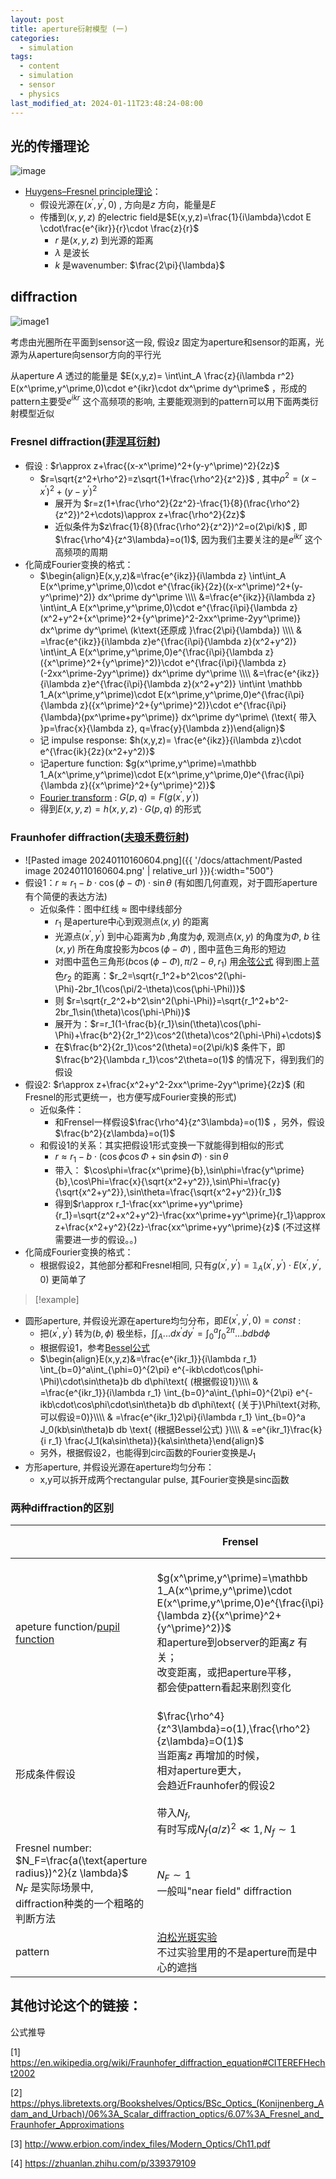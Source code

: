 ```yaml
---
layout: post
title: aperture衍射模型 (一)
categories:
  - simulation
tags:
  - content
  - simulation
  - sensor
  - physics
last_modified_at: 2024-01-11T23:48:24-08:00
---
```


## 光的传播理论

![image](https://upload.wikimedia.org/wikipedia/commons/4/48/Diffraction_geometry_2.svg)

- [Huygens–Fresnel principle理论](https://en.wikipedia.org/wiki/Huygens–Fresnel_principle)：
	- 假设光源在$(x^\prime,y^\prime,0)$ , 方向是$z$ 方向，能量是$E$
	- 传播到$(x,y,z)$ 的electric field是$E(x,y,z)=\frac{1}{i\lambda}\cdot E \cdot\frac{e^{ikr}}{r}\cdot \frac{z}{r}$ 
		- $r$ 是$(x,y,z)$ 到光源的距离
		- $\lambda$ 是波长
		- $k$ 是wavenumber: $\frac{2\pi}{\lambda}$ 

<!--more-->
## diffraction 

![image1](https://upload.wikimedia.org/wikipedia/commons/b/b8/Wavelength%3Dslitwidth.gif) 

考虑由光圈所在平面到sensor这一段, 假设$z$ 固定为aperture和sensor的距离，光源为从aperture向sensor方向的平行光

从aperture $A$ 透过的能量是 $E(x,y,z)= \int\int_A \frac{z}{i\lambda r^2} E(x^\prime,y^\prime,0)\cdot e^{ikr}\cdot dx^\prime dy^\prime$  ，形成的pattern主要受$e^{ikr}$ 这个高频项的影响, 主要能观测到的pattern可以用下面两类衍射模型近似   

<!--more-->
### Fresnel diffraction([菲涅耳衍射](https://en.wikipedia.org/wiki/Fresnel_diffraction))

- 假设 : $r\approx z+\frac{(x-x^\prime)^2+(y-y^\prime)^2}{2z}$ 
	- $r=\sqrt{z^2+\rho^2}=z\sqrt{1+\frac{\rho^2}{z^2}}$ , 其中$\rho^2=(x-x^\prime)^2+(y-y^\prime)^2$ 
		-  展开为 $r=z(1+\frac{\rho^2}{2z^2}-\frac{1}{8}(\frac{\rho^2}{z^2})^2+\cdots)\approx z+\frac{\rho^2}{2z}$  
		- 近似条件为$z\frac{1}{8}(\frac{\rho^2}{z^2})^2=o(2\pi/k)$ , 即$\frac{\rho^4}{z^3\lambda}=o(1)$, 因为我们主要关注的是$e^{ikr}$ 这个高频项的周期
- 化简成Fourier变换的格式：
	- $\begin{align}E(x,y,z)&=\frac{e^{ikz}}{i\lambda z} \int\int_A E(x^\prime,y^\prime,0)\cdot e^{\frac{ik}{2z}((x-x^\prime)^2+(y-y^\prime)^2)} dx^\prime dy^\prime \\\\ &=\frac{e^{ikz}}{i\lambda z} \int\int_A E(x^\prime,y^\prime,0)\cdot e^{\frac{i\pi}{\lambda z}(x^2+y^2+{x^\prime}^2+{y^\prime}^2-2xx^\prime-2yy^\prime)} dx^\prime dy^\prime\ (k\text{还原成 }\frac{2\pi}{\lambda}) \\\\ & =\frac{e^{ikz}}{i\lambda z}e^{\frac{i\pi}{\lambda z}(x^2+y^2)} \int\int_A E(x^\prime,y^\prime,0)e^{\frac{i\pi}{\lambda z}({x^\prime}^2+{y^\prime}^2)}\cdot e^{\frac{i\pi}{\lambda z}(-2xx^\prime-2yy^\prime)} dx^\prime dy^\prime \\\\ &=\frac{e^{ikz}}{i\lambda z}e^{\frac{i\pi}{\lambda z}(x^2+y^2)} \int\int \mathbb 1_A(x^\prime,y^\prime)\cdot E(x^\prime,y^\prime,0)e^{\frac{i\pi}{\lambda z}({x^\prime}^2+{y^\prime}^2)}\cdot e^{\frac{i\pi}{\lambda}(px^\prime+py^\prime)} dx^\prime dy^\prime\ (\text{ 带入 }p=\frac{x}{\lambda z}, q=\frac{y}{\lambda z})\end{align}$ 
	- 记 impulse response: $h(x,y,z)= \frac{e^{ikz}}{i\lambda z}\cdot e^{\frac{ik}{2z}(x^2+y^2)}$ 
	- 记aperture function: $g(x^\prime,y^\prime)=\mathbb 1_A(x^\prime,y^\prime)\cdot E(x^\prime,y^\prime,0)e^{\frac{i\pi}{\lambda z}({x^\prime}^2+{y^\prime}^2)}$ 
	- [Fourier transform](https://en.wikipedia.org/wiki/Fourier_transform#Applications) : $G(p,q)=F(g(x^\prime,y^\prime))$ 
	- 得到$E(x,y,z)=h(x,y,z)\cdot G(p,q)$ 的形式

###  Fraunhofer diffraction([夫琅禾费衍射](https://en.wikipedia.org/wiki/Fraunhofer_diffraction))

-  ![Pasted image 20240110160604.png]({{ '/docs/attachment/Pasted image 20240110160604.png' | relative_url }}){:width="500"} 
- 假设1：$r\approx r_1-b\cdot\cos(\phi-\Phi)\cdot\sin\theta$  (有如图几何直观，对于圆形aperture有个简便的表达方法)
	- 近似条件：图中红线 $\approx$ 图中绿线部分
		- $r_1$ 是aperture中心到观测点$(x,y)$ 的距离
		- 光源点$(x^\prime,y^\prime)$ 到中心距离为$b$ ,角度为$\phi$, 观测点$(x,y)$ 的角度为$\Phi$, $b$ 往$(x,y)$ 所在角度投影为$b\cos(\phi-\Phi)$ , 图中蓝色三角形的短边
		- 对图中蓝色三角形$(b\cos(\phi-\Phi),\pi/2-\theta,r_1)$  用[余弦公式](https://en.wikipedia.org/wiki/Law_of_cosines) 得到图上蓝色$r_2$ 的距离：$r_2=\sqrt{r_1^2+b^2\cos^2(\phi-\Phi)-2br_1(\cos(\pi/2-\theta)\cos(\phi-\Phi))}$ 
		-  则 $r=\sqrt{r_2^2+b^2\sin^2(\phi-\Phi)}=\sqrt{r_1^2+b^2-2br_1\sin(\theta)\cos(\phi-\Phi)}$  
		- 展开为：$r=r_1(1-\frac{b}{r_1}\sin(\theta)\cos(\phi-\Phi)+\frac{b^2}{2r_1^2}\cos^2(\theta)\cos^2(\phi-\Phi)+\cdots)$ 
		- 在$\frac{b^2}{2r_1}\cos^2(\theta)=o(2\pi/k)$ 条件下，即$\frac{b^2}{\lambda r_1}\cos^2\theta=o(1)$ 的情况下，得到我们的假设
- 假设2: $r\approx z+\frac{x^2+y^2-2xx^\prime-2yy^\prime}{2z}$ (和Fresnel的形式更统一，也方便写成Fourier变换的形式)
	- 近似条件：
		- 和Frensel一样假设$\frac{\rho^4}{z^3\lambda}=o(1)$ ，另外，假设$\frac{b^2}{z\lambda}=o(1)$ 
	- 和假设1的关系：其实把假设1形式变换一下就能得到相似的形式
		- $r\approx r_1-b\cdot(\cos\phi\cos\Phi+\sin\phi\sin\Phi)\cdot\sin\theta$ 
		- 带入： $\cos\phi=\frac{x^\prime}{b},\sin\phi=\frac{y^\prime}{b},\cos\Phi=\frac{x}{\sqrt{x^2+y^2}},\sin\Phi=\frac{y}{\sqrt{x^2+y^2}},\sin\theta=\frac{\sqrt{x^2+y^2}}{r_1}$   
		- 得到$r\approx r_1-\frac{xx^\prime+yy^\prime}{r_1}=\sqrt{z^2+x^2+y^2}-\frac{xx^\prime+yy^\prime}{r_1}\approx z+\frac{x^2+y^2}{2z}-\frac{xx^\prime+yy^\prime}{z}$ (不过这样需要进一步的假设。。)
- 化简成Fourier变换的格式：
	- 根据假设2，其他部分都和Fresnel相同, 只有$g(x^\prime,y^\prime)=\mathbb 1_A(x^\prime,y^\prime)\cdot E(x^\prime,y^\prime,0)$ 更简单了

> [!example]
> 
 - 圆形aperture, 并假设光源在aperture均匀分布，即$E(x^\prime,y^\prime,0)=const$ : 
	- 把$(x^\prime,y^\prime)$ 转为$(b,\phi)$ 极坐标，$\int\int_A ...dx^\prime dy^\prime=\int_0^a\int_0^{2\pi}... bdbd\phi$   
	- 根据假设1，参考[Bessel公式](https://en.wikipedia.org/wiki/Bessel_function) 
	- $\begin{align}E(x,y,z)&=\frac{e^{ikr_1}}{i\lambda r_1} \int_{b=0}^a\int_{\phi=0}^{2\pi}  e^{-ikb\cdot\cos(\phi-\Phi)\cdot\sin\theta}b db d\phi\text{ (根据假设1)}\\\\ & =\frac{e^{ikr_1}}{i\lambda r_1} \int_{b=0}^a\int_{\phi=0}^{2\pi}  e^{-ikb\cdot\cos\phi\cdot\sin\theta}b db d\phi\text{ (关于}\Phi\text{对称,可以假设=0)}\\\\ & =\frac{e^{ikr_1}2\pi}{i\lambda r_1} \int_{b=0}^a J_0(kb\sin\theta)b db \text{ (根据Bessel公式) }\\\\ & =e^{ikr_1}\frac{k}{i r_1} \frac{J_1(ka\sin\theta)}{ka\sin\theta}\end{align}$ 
	- 另外，根据假设2，也能得到circ函数的Fourier变换是$J_1$ 
- 方形aperture, 并假设光源在aperture均匀分布：
	- x,y可以拆开成两个rectangular pulse, 其Fourier变换是sinc函数 

### 两种diffraction的区别  　

|  | Frensel | Fraunhofer | diffraction不明显 |
| ---- | ---- | ---- | ---- |
| apeture function/[pupil function](https://en.wikipedia.org/wiki/Pupil_function) | $g(x^\prime,y^\prime)=\mathbb 1_A(x^\prime,y^\prime)\cdot E(x^\prime,y^\prime,0)e^{\frac{i\pi}{\lambda z}({x^\prime}^2+{y^\prime}^2)}$ <br>和aperture到observer的距离$z$ 有关；<br>改变距离，或把aperture平移，<br>都会使pattern看起来剧烈变化 | $g(x^\prime,y^\prime)=\mathbb 1_A(x^\prime,y^\prime)\cdot E(x^\prime,y^\prime,0)$<br>和距离$z$ 无关; <br>结果只和观察角度$p=\frac{x}{\lambda z}, q=\frac{y}{\lambda z}$ 有关;<br>只改变$z$的情况，<br>形成的pattern看起来形状相似 |  |
| 形成条件假设 | $\frac{\rho^4}{z^3\lambda}=o(1),\frac{\rho^2}{z\lambda}=O(1)$ <br>当距离$z$ 再增加的时候，<br>相对aperture更大，<br>会趋近Fraunhofer的假设2 <br><br>带入$N_f$, <br>有时写成$N_f (a/z)^2\ll 1, N_f\sim 1$ | 假设1: $\frac{b^2}{\lambda r_1}\cos^2\theta=o(1)$ <br>假设2: $\frac{\rho^4}{z^3\lambda}=o(1)$ ，$\frac{b^2}{z\lambda}=o(1)$ |  |
| Fresnel number: <br>$N_F=\frac{a(\text{aperture radius})^2}{z \lambda}$<br>$N_F$ 是实际场景中,<br>diffraction种类的一个粗略的判断方法 | $N_F\sim 1$<br>一般叫"near field" diffraction | $N_F\ll 1$<br>一般叫 far field diffraction | $N_f\gg 1$ |
| pattern | [泊松光斑实验](https://en.wikipedia.org/wiki/Arago_spot) <br>不过实验里用的不是aperture而是中心的遮挡 | [Airy disk](https://en.wikipedia.org/wiki/Airy_disk) |  |

## 其他讨论这个的链接：
<span id="ref"></span>
公式推导

[1] https://en.wikipedia.org/wiki/Fraunhofer_diffraction_equation#CITEREFHecht2002

[2] https://phys.libretexts.org/Bookshelves/Optics/BSc_Optics_(Konijnenberg_Adam_and_Urbach)/06%3A_Scalar_diffraction_optics/6.07%3A_Fresnel_and_Fraunhofer_Approximations

[3] http://www.erbion.com/index_files/Modern_Optics/Ch11.pdf

[4] https://zhuanlan.zhihu.com/p/339379109





